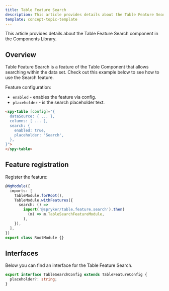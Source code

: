 ```yaml
---
title: Table Feature Search
description: This article provides details about the Table Feature Search component in the Components Library.
template: concept-topic-template
---
```


This article provides details about the Table Feature Search component in the Components Library.

## Overview

Table Feature Search is a feature of the Table Component that allows searching within the data set.
Check out this example below to see how to use the Search feature.

Feature configuration:

- `enabled` - enables the feature via config.  
- `placeholder` - is the search placeholder text.

```html
<spy-table [config]="{
  dataSource: { ... },
  columns: [ ... ],
  search: {
    enabled: true,
    placeholder: 'Search',
  },                                                                                       
}">
</spy-table>
```

## Feature registration

Register the feature:

```ts
@NgModule({
  imports: [
    TableModule.forRoot(),
    TableModule.withFeatures({
      search: () =>
        import('@spryker/table.feature.search').then(
          (m) => m.TableSearchFeatureModule,
        ),   
    }),
  ],
})
export class RootModule {}
```

## Interfaces

Below you can find an interface for the Table Feature Search.

```ts
export interface TableSearchConfig extends TableFeatureConfig {
  placeholder?: string;
}
```

